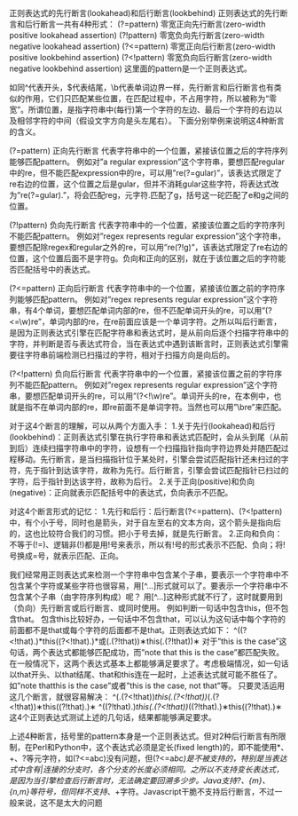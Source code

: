 正则表达式的先行断言(lookahead)和后行断言(lookbehind)
正则表达式的先行断言和后行断言一共有4种形式： 
(?=pattern) 零宽正向先行断言(zero-width positive lookahead assertion) 
(?!pattern) 零宽负向先行断言(zero-width negative lookahead assertion) 
(?<=pattern) 零宽正向后行断言(zero-width positive lookbehind assertion) 
(?<!pattern) 零宽负向后行断言(zero-width negative lookbehind assertion) 
这里面的pattern是一个正则表达式。

如同^代表开头，$代表结尾，\b代表单词边界一样，先行断言和后行断言也有类似的作用，它们只匹配某些位置，在匹配过程中，不占用字符，所以被称为“零宽”。所谓位置，是指字符串中(每行)第一个字符的左边、最后一个字符的右边以及相邻字符的中间（假设文字方向是头左尾右）。 
下面分别举例来说明这4种断言的含义。

(?=pattern) 正向先行断言 
代表字符串中的一个位置，紧接该位置之后的字符序列能够匹配pattern。 
例如对”a regular expression”这个字符串，要想匹配regular中的re，但不能匹配expression中的re，可以用”re(?=gular)”，该表达式限定了re右边的位置，这个位置之后是gular，但并不消耗gular这些字符，将表达式改为”re(?=gular).”，将会匹配reg，元字符.匹配了g，括号这一砣匹配了e和g之间的位置。

(?!pattern) 负向先行断言 
代表字符串中的一个位置，紧接该位置之后的字符序列不能匹配pattern。 
例如对”regex represents regular expression”这个字符串，要想匹配除regex和regular之外的re，可以用”re(?!g)”，该表达式限定了re右边的位置，这个位置后面不是字符g。负向和正向的区别，就在于该位置之后的字符能否匹配括号中的表达式。

(?<=pattern) 正向后行断言 
代表字符串中的一个位置，紧接该位置之前的字符序列能够匹配pattern。 
例如对”regex represents regular expression”这个字符串，有4个单词，要想匹配单词内部的re，但不匹配单词开头的re，可以用”(?<=\w)re”，单词内部的re，在re前面应该是一个单词字符。之所以叫后行断言，是因为正则表达式引擎在匹配字符串和表达式时，是从前向后逐个扫描字符串中的字符，并判断是否与表达式符合，当在表达式中遇到该断言时，正则表达式引擎需要往字符串前端检测已扫描过的字符，相对于扫描方向是向后的。

(?<!pattern) 负向后行断言 
代表字符串中的一个位置，紧接该位置之前的字符序列不能匹配pattern。 
例如对”regex represents regular expression”这个字符串，要想匹配单词开头的re，可以用”(?<!\w)re”。单词开头的re，在本例中，也就是指不在单词内部的re，即re前面不是单词字符。当然也可以用”\bre”来匹配。

对于这4个断言的理解，可以从两个方面入手： 
1.关于先行(lookahead)和后行(lookbehind)：正则表达式引擎在执行字符串和表达式匹配时，会从头到尾（从前到后）连续扫描字符串中的字符，设想有一个扫描指针指向字符边界处并随匹配过程移动。先行断言，是当扫描指针位于某处时，引擎会尝试匹配指针还未扫过的字符，先于指针到达该字符，故称为先行。后行断言，引擎会尝试匹配指针已扫过的字符，后于指针到达该字符，故称为后行。 
2.关于正向(positive)和负向(negative)：正向就表示匹配括号中的表达式，负向表示不匹配。

对这4个断言形式的记忆： 
1.先行和后行：后行断言(?<=pattern)、(?<!pattern)中，有个小于号，同时也是箭头，对于自左至右的文本方向，这个箭头是指向后的，这也比较符合我们的习惯。把小于号去掉，就是先行断言。 
2.正向和负向：不等于(!=)、逻辑非(!)都是用!号来表示，所以有!号的形式表示不匹配、负向；将!号换成=号，就表示匹配、正向。

我们经常用正则表达式来检测一个字符串中包含某个子串，要表示一个字符串中不包含某个字符或某些字符也很容易，用[^...]形式就可以了。要表示一个字符串中不包含某个子串（由字符序列构成）呢？ 
用[^...]这种形式就不行了，这时就要用到（负向）先行断言或后行断言、或同时使用。 
例如判断一句话中包含this，但不包含that。 
包含this比较好办，一句话中不包含that，可以认为这句话中每个字符的前面都不是that或每个字符的后面都不是that。正则表达式如下： 
^((?<!that).)*this((?<!that).)*或(.(?!that))∗this(.(?!that))∗ 
对于”this is the case”这句话，两个表达式都能够匹配成功，而”note that this is the case”都匹配失败。
在一般情况下，这两个表达式基本上都能够满足要求了。考虑极端情况，如一句话以that开头、以that结尾、that和this连在一起时，上述表达式就可能不胜任了。 
如”note thatthis is the case”或者”this is the case, not that”等。 
只要灵活运用这几个断言，就很容易解决： 
^(.(?<!that))*this(.(?<!that))*(.(?<!that))∗this((?!that).)∗ 
^((?!that).)*this(.(?<!that))*((?!that).)∗this((?!that).)∗ 
这4个正则表达式测试上述的几句话，结果都能够满足要求。

上述4种断言，括号里的pattern本身是一个正则表达式。但对2种后行断言有所限制，在Perl和Python中，这个表达式必须是定长(fixed length)的，即不能使用*、+、?等元字符，如(?<=abc)没有问题，但(?<=a*bc)是不被支持的，特别是当表达式中含有|连接的分支时，各个分支的长度必须相同。之所以不支持变长表达式，是因为当引擎检查后行断言时，无法确定要回溯多少步。Java支持?、{m}、{n,m}等符号，但同样不支持*、+字符。Javascript干脆不支持后行断言，不过一般来说，这不是太大的问题